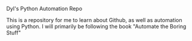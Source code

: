 Dyl's Python Automation Repo


This is a repository for me to learn about Github, as well as automation using Python. I will primarily be following the book "Automate the Boring Stuff"

